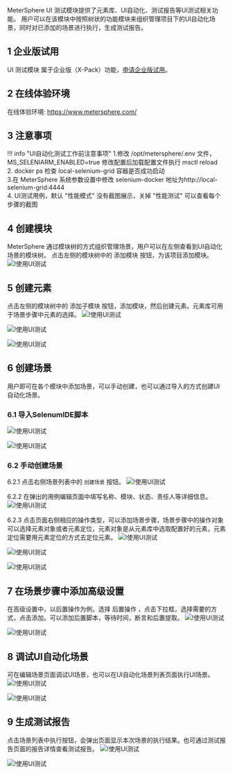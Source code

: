 MeterSphere UI 测试模块提供了元素库、UI自动化、测试报告等UI测试相关功能。 用户可以在该模块中按照树状的功能模块来组织管理项目下的UI自动化场景，同时对已添加的场景进行执行，生成测试报告。

## 1 企业版试用
UI 测试模块 属于企业版（X-Pack）功能，[申请企业版试用](../../enterprise/)。

## 2 在线体验环境
在线体验环境:
https://www.metersphere.com/

## 3 注意事项

!!! info "UI自动化测试工作前注意事项"
    1.修改 /opt/metersphere/.env 文件，MS_SELENIARM_ENABLED=true 修改配置后加载配置文件执行 msctl reload<br>
    2. docker ps 检查 local-selenium-grid 容器是否成功启动<br>
    3.在 MeterSphere 系统参数设置中修改 selenium-docker 地址为http://local-selenium-grid:4444<br>
    4. UI测试用例，默认 "性能模式" 没有截图展示，关掉 "性能测试" 可以查看每个步骤的截图

## 4 创建模块
MeterSphere 通过模块树的方式组织管理场景，用户可以在左侧查看到UI自动化场景的模块树。 点击左侧的模块树中的 添加模块 按钮，为该项目添加模块。
![!使用UI测试](../img/ui_test/使用UI测试1.png)

## 5 创建元素
点击左侧的模块树中的 添加子模块 按钮，添加模块，然后创建元素。元素库可用于场景步骤中元素的选择。
![!使用UI测试](../img/ui_test/使用UI测试2.png)

![!使用UI测试](../img/ui_test/使用UI测试3.png)

![!使用UI测试](../img/ui_test/使用UI测试4.png)

## 6 创建场景
用户即可在各个模块中添加场景，可以手动创建，也可以通过导入的方式创建UI自动化场景。

### 6.1 导入SelenumIDE脚本
![!使用UI测试](../img/ui_test/使用UI测试5.png)

![!使用UI测试](../img/ui_test/使用UI测试6.png)

### 6.2 手动创建场景
6.2.1 点击右侧场景列表中的 `创建场景` 按钮。
![!使用UI测试](../img/ui_test/使用UI测试7.png)

6.2.2 在弹出的用例编辑页面中填写名称、模块、状态、责任人等详细信息。
![!使用UI测试](../img/ui_test/使用UI测试8.png)

6.2.3 点击页面右侧相应的操作类型，可以添加场景步骤，场景步骤中的操作对象可以选择元素对象或者元素定位，元素对象是从元素库中选取配置好的元素，元素定位需要用元素定位的方式去定位元素。
![!使用UI测试](../img/ui_test/使用UI测试9.png)

![!使用UI测试](../img/ui_test/使用UI测试10.png)

![!使用UI测试](../img/ui_test/使用UI测试11.png)

## 7 在场景步骤中添加高级设置
在高级设置中，以后置操作为例，选择 后置操作 ，点击下拉框，选择需要的方式，点击添加。可以添加后置脚本，等待时间，断言和后置提取。
![!使用UI测试](../img/ui_test/使用UI测试12.png)

![!使用UI测试](../img/ui_test/使用UI测试13.png)

## 8 调试UI自动化场景
可在编辑场景页面调试UI场景，也可以在UI自动化场景列表页面执行UI场景。
![!使用UI测试](../img/ui_test/使用UI测试14.png)

![!使用UI测试](../img/ui_test/使用UI测试15.png)

## 9 生成测试报告
点击场景列表中执行按钮，会弹出页面显示本次场景的执行结果。也可通过测试报告页面的报告详情查看测试报告。
![!使用UI测试](../img/ui_test/使用UI测试16.png)

![!使用UI测试](../img/ui_test/使用UI测试17.png)